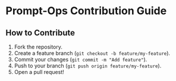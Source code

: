 # Prompt-Ops Contribution Guide

## How to Contribute

1. Fork the repository.
2. Create a feature branch (`git checkout -b feature/my-feature`).
3. Commit your changes (`git commit -m "Add feature"`).
4. Push to your branch (`git push origin feature/my-feature`).
5. Open a pull request!
